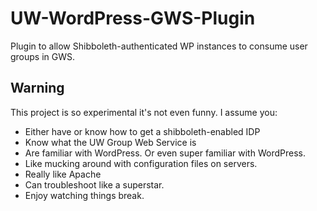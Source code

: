 UW-WordPress-GWS-Plugin
=======================

Plugin to allow Shibboleth-authenticated WP instances to consume user groups in GWS.

Warning
------

This project is so experimental it's not even funny. I assume you:

* Either have or know how to get a shibboleth-enabled IDP
* Know what the UW Group Web Service is
* Are familiar with WordPress. Or even super familiar with WordPress.
* Like mucking around with configuration files on servers.
* Really like Apache
* Can troubleshoot like a superstar.
* Enjoy watching things break.
